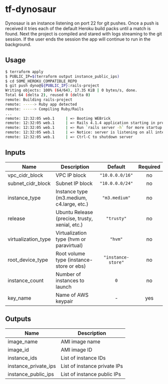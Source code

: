 # tf-dynosaur

Dynosaur is an instance listening on port 22 for git pushes. Once a push is received it tries each of the default Heroku build packs until a match is found. Next the project is compiled and stared with logs streaming to the git session. If the user ends the session the app will continue to run in the background.

## Usage

````bash
$ terraform apply
$ PUBLIC_IP=$(terraform output instance_public_ips)
$ cd SOME_HEROKU_COMPATIBLE_REPO
$ git push dyno@${PUBLIC_IP}:rails-project
Writing objects: 100% (64/64), 17.35 KiB | 0 bytes/s, done.
Total 64 (delta 2), reused 0 (delta 0)
remote: Building rails-project
remote: -----> Ruby app detected
remote: -----> Compiling Ruby/Rails
...
remote: 12:32:05 web.1     | => Booting WEBrick
remote: 12:32:05 web.1     | => Rails 4.1.4 application starting in production on http://0.0.0.0:5200
remote: 12:32:05 web.1     | => Run `rails server -h` for more startup options
remote: 12:32:05 web.1     | => Notice: server is listening on all interfaces (0.0.0.0). Consider using 127.0.0.1 (--binding option)
remote: 12:32:05 web.1     | => Ctrl-C to shutdown server
````

## Inputs

| Name | Description | Default | Required |
|------|-------------|:-----:|:-----:|
| vpc_cidr_block | VPC IP block | `"10.0.0.0/16"` | no |
| subnet_cidr_block | Subnet IP block | `"10.0.0.0/24"` | no |
| instance_type | Instance type (m3.medium, c4.large, etc.) | `"m3.medium"` | no |
| release | Ubuntu Release (precise, trusty, xenial, etc.) | `"trusty"` | no |
| virtualization_type | Virtualization type (hvm or paravirtual) | `"hvm"` | no |
| root_device_type | Root volume type (instance-store or ebs) | `"instance-store"` | no |
| instance_count | Number of instances to launch | `0` | no |
| key_name | Name of AWS keypair | - | yes |

## Outputs

| Name | Description |
|------|-------------|
| image_name | AMI image name |
| image_id | AMI image ID |
| instance_ids | List of instance IDs |
| instance_private_ips | List of instance private IPs |
| instance_public_ips | List of instance public IPs |
